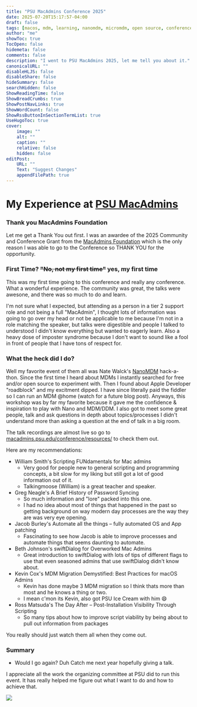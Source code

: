 ```yaml
---
title: "PSU MacAdmins Conference 2025"
date: 2025-07-20T15:17:57-04:00
draft: false
tags: [macos, mdm, learning, nanomdm, micromdm, open source, conferences]
author: "me"
showToc: true
TocOpen: false
hidemeta: false
comments: false
description: "I went to PSU MacAdmins 2025, let me tell you about it."
canonicalURL: ""
disableHLJS: false
disableShare: false
hideSummary: false
searchHidden: false
ShowReadingTime: false
ShowBreadCrumbs: true
ShowPostNavLinks: true
ShowWordCount: false
ShowRssButtonInSectionTermList: true
UseHugoToc: true
cover:
    image: ""
    alt: ""
    caption: ""
    relative: false
    hidden: false
editPost:
    URL: ""
    Text: "Suggest Changes"
    appendFilePath: true
---
```


# My Experience at [PSU MacAdmins](https://macadmins.psu.edu/)

### Thank you MacAdmins Foundation
Let me get a Thank You out first. I was an awardee of the 2025 Community and Conference Grant from the [MacAdmins Foundation](https://www.macadmins.org/) which is the only reason I was able to go to the Conference so THANK YOU for the opportunity.

### First Time? ~~"No, not my first time"~~ yes, my first time
This was my first time going to this conference and really any conference. What a wonderful experience. The community was great, the talks were awesone, and there was so much to do and learn.

I'm not sure what I expected, but attending as a person in a tier 2 support role and not being a full "MacAdmin", I thought lots of information was going to go over my head or not be applicable to me because I'm not in a role matching the speaker, but talks were digestible and people I talked to understood I didn't know everything but wanted to eagerly learn. Also a heavy dose of imposter syndrome because I don't want to sound like a fool in front of people that I have tons of respect for.

### What the heck did I do?
Well my favorite event of them all was Nate Walck's [NanoMDM](https://micromdm.io/blog/introducing-nanomdm/) hack-a-thon. Since the first time I heard about MDMs I instantly searched for free and/or open source to experiment with. Then I found about Apple Developer "roadblock" and my excitment dipped. I have since literally paid the fiddler so I can run an MDM @home (watch for a future blog post). Anyways, this workshop was by far my favorite because it gave me the confidence & inspiration to play with Nano and MDM/DDM. I also got to meet some great people, talk and ask questions in depth about topics/processes I didn't understand more than asking a question at the end of talk in a big room.

The talk recordings are almost live so go to [macadmins.psu.edu/conference/resources/](https://macadmins.psu.edu/conference/resources/) to check them out. 

Here are my recommendations:
- William Smith's Scripting FUNdamentals for Mac admins
    - Very good for people new to general scripting and programming concepts, a bit slow for my liking but still got a lot of good information out of it.
    - Talkingmoose (William) is a great teacher and speaker.
- Greg Neagle's A Brief History of Password Syncing
    - So much information and "lore" packed into this one.
    - I had no idea about most of things that happened in the past so getting background on way modern day processes are the way they are was very eye opening.
- Jacob Burley's Automate all the things – fully automated OS and App patching
    - Fascinating to see how Jacob is able to improve processes and automate things that seems daunting to automate.
- Beth Johnson's swiftDialog for Overworked Mac Admins
    - Great introduction to swiftDialog with lots of tips of different flags to use that even seasoned admins that use swiftDialog didn't know about.
- Kevin Cox's MDM Migration Demystified: Best Practices for macOS Admins
    - Kevin has done maybe 3 MDM migration so I think thats more than most and he knows a thing or two.
    - I mean c'mon its Kevin, also got PSU Ice Cream with him 😄
- Ross Matsuda's The Day After – Post-Installation Visibility Through Scripting
    - So many tips about how to improve script viability by being about to pull out information from packages

You really should just watch them all when they come out.

### Summary
- Would I go again? Duh
Catch me next year hopefully giving a talk.

I appreciate all the work the organizing committee at PSU did to run this event. It has really helped me figure out what I want to do and how to achieve that.

![](../../psumac/IMG_1076.jpg#center)
